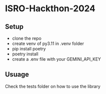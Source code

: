 # ISRO-Hackthon-2024

## Setup
- clone the repo
- create venv of py3.11 in .venv folder
- pip install poetry
- poetry install
- create a .env file with your GEMINI_API_KEY

## Usuage
Check the tests folder on how to use the library
